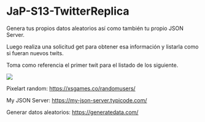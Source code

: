 # JaP-S13-TwitterReplica


Genera tus propios datos aleatorios así como también tu propio JSON Server.

Luego realiza una solicitud get para obtener esa información y listarla como si fueran nuevos twits.

Toma como referencia el primer twit para el listado de los siguiente.

<img src="https://github.com/uscudum/JaP-S13-TwitterReplica/blob/master/twitter2.0.PNG">

Pixelart random: https://xsgames.co/randomusers/

My JSON Server: https://my-json-server.typicode.com/

Generar datos aleatorios: https://generatedata.com/

